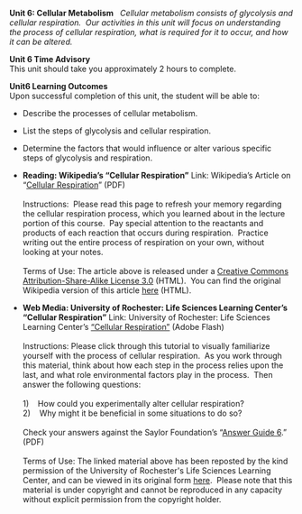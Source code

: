 **Unit 6: Cellular Metabolism** <span id="6"></span> 
*Cellular metabolism consists of glycolysis and cellular respiration. 
Our activities in this unit will focus on understanding the process of
cellular respiration, what is required for it to occur, and how it can
be altered.*

**Unit 6 Time Advisory**  
This unit should take you approximately 2 hours to complete.

**Unit6 Learning Outcomes**  
Upon successful completion of this unit, the student will be able to:  
-   Describe the processes of cellular metabolism.
-   List the steps of glycolysis and cellular respiration.
-   Determine the factors that would influence or alter various specific
    steps of glycolysis and respiration.

-   **Reading: Wikipedia’s “Cellular Respiration”**
    Link: Wikipedia’s Article on “[Cellular
    Respiration](https://resources.saylor.org/wwwresources/archived/site/wp-content/uploads/2011/03/Cellular-respiration-.pdf)” (PDF)  
        
     Instructions:  Please read this page to refresh your memory
    regarding the cellular respiration process, which you learned about
    in the lecture portion of this course.  Pay special attention to the
    reactants and products of each reaction that occurs during
    respiration.  Practice writing out the entire process of respiration
    on your own, without looking at your notes.  
        
     Terms of Use: The article above is released under a [Creative
    Commons Attribution-Share-Alike License
    3.0](http://creativecommons.org/licenses/by-sa/3.0/) (HTML).  You
    can find the original Wikipedia version of this article
    [here](http://en.wikipedia.org/wiki/Cellular_respiration) (HTML).

-   **Web Media: University of Rochester: Life Sciences Learning
    Center’s “Cellular Respiration”**
    Link: University of Rochester: Life Sciences Learning Center’s
    [“Cellular
    Respiration”](http://www.saylor.org/content/general/cellular_respiration.swf) (Adobe
    Flash)  
        
     Instructions: Please click through this tutorial to visually
    familiarize yourself with the process of cellular respiration.  As
    you work through this material, think about how each step in the
    process relies upon the last, and what role environmental factors
    play in the process.  Then answer the following questions:  
        
     1)    How could you experimentally alter cellular respiration?  
     2)    Why might it be beneficial in some situations to do so?  
        
     Check your answers against the Saylor Foundation’s “[Answer Guide
    6](https://resources.saylor.org/wwwresources/archived/site/wp-content/uploads/2011/05/BIO101LAB-AG6-FINAL.pdf).”
    (PDF)  
        
     Terms of Use: The linked material above has been reposted by the
    kind permission of the University of Rochester's Life Sciences
    Learning Center, and can be viewed in its original form
    [here](http://lifesciences.envmed.rochester.edu/movies/respiration.swf).
     Please note that this material is under copyright and cannot be
    reproduced in any capacity without explicit permission from the
    copyright holder. 


